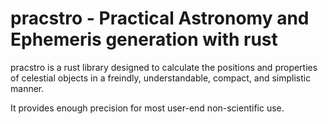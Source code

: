 # pracstro - Practical Astronomy and Ephemeris generation with rust

pracstro is a rust library designed to calculate the positions and properties of celestial objects
in a freindly, understandable, compact, and simplistic manner.

It provides enough precision for most user-end non-scientific use.
